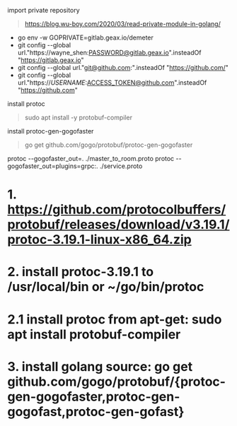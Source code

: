 import private repository
>https://blog.wu-boy.com/2020/03/read-private-module-in-golang/  
- go env -w GOPRIVATE=gitlab.geax.io/demeter  
- git config --global url."https://wayne_shen:PASSWORD@gitlab.geax.io".insteadOf "https://gitlab.geax.io"
- git config --global url."git@github.com:".insteadOf "https://github.com/"
- git config --global url."https://$USERNAME:$ACCESS_TOKEN@github.com".insteadOf "https://github.com"

install protoc
>sudo apt install -y protobuf-compiler

install protoc-gen-gogofaster
>go get github.com/gogo/protobuf/protoc-gen-gogofaster


protoc --gogofaster_out=. ./master_to_room.proto
protoc --gogofaster_out=plugins=grpc:. ./service.proto

# 1. https://github.com/protocolbuffers/protobuf/releases/download/v3.19.1/protoc-3.19.1-linux-x86_64.zip
# 2. install protoc-3.19.1 to /usr/local/bin or ~/go/bin/protoc
# 2.1 install protoc from apt-get: sudo apt install protobuf-compiler
# 3. install golang source: go get github.com/gogo/protobuf/{protoc-gen-gogofaster,protoc-gen-gogofast,protoc-gen-gofast}